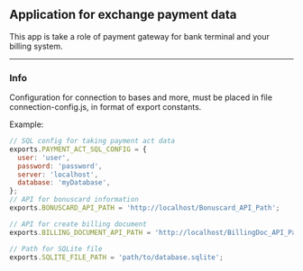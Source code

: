 ## Application for exchange payment data


This app is take a role of payment gateway for bank terminal and your billing system.

---

### Info
Configuration for connection to bases and more, must be placed in file connection-config.js, in format of export constants.

Example:

```javascript
// SQL config for taking payment act data
exports.PAYMENT_ACT_SQL_CONFIG = {
  user: 'user',
  password: 'password',
  server: 'localhost',
  database: 'myDatabase',
};
// API for bonuscard information
exports.BONUSCARD_API_PATH = 'http://localhost/Bonuscard_API_Path';

// API for create billing document
exports.BILLING_DOCUMENT_API_PATH = 'http://localhost/BillingDoc_API_Path/';

// Path for SQLite file
exports.SQLITE_FILE_PATH = 'path/to/database.sqlite';
```